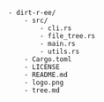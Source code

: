     - dirt-r-ee/
        - src/
            - cli.rs
            - file_tree.rs
            - main.rs
            - utils.rs
        - Cargo.toml
        - LICENSE
        - README.md
        - logo.png
        - tree.md
